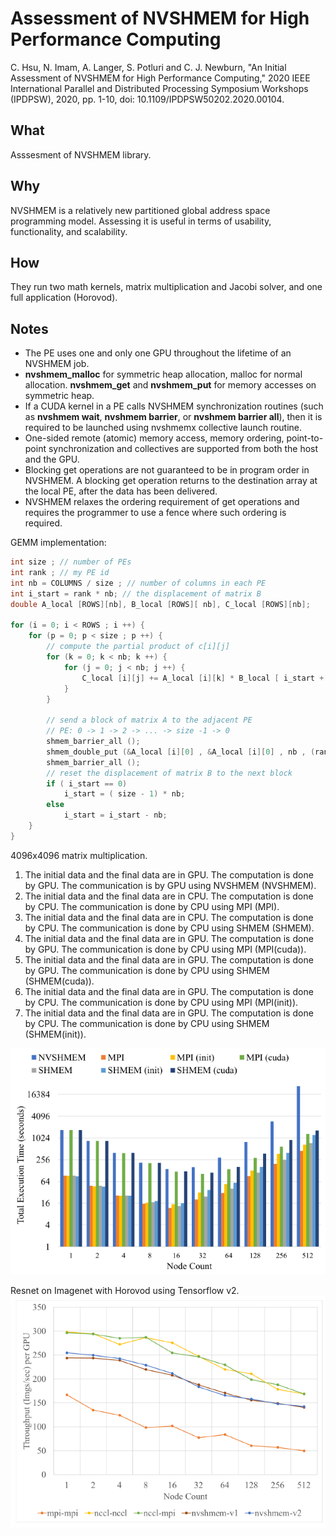 # Assessment of NVSHMEM for High Performance Computing

C. Hsu, N. Imam, A. Langer, S. Potluri and C. J. Newburn, "An Initial Assessment of NVSHMEM for High Performance Computing," 2020 IEEE International Parallel and Distributed Processing Symposium Workshops (IPDPSW), 2020, pp. 1-10, doi: 10.1109/IPDPSW50202.2020.00104.

## What
Asssesment of NVSHMEM library.

## Why
NVSHMEM is a relatively new partitioned global address space programming model. Assessing it is useful in terms of usability, functionality, and scalability.

## How
They run two math kernels, matrix multiplication and Jacobi solver, and one full application (Horovod).

## Notes

* The PE uses one and only one GPU throughout the lifetime of an NVSHMEM job.
* **nvshmem_malloc** for symmetric heap allocation, malloc for normal allocation. **nvshmem_get** and **nvshmem_put** for memory accesses on symmetric heap.
* If a CUDA kernel in a PE calls NVSHMEM synchronization routines (such as **nvshmem wait**, **nvshmem barrier**, or **nvshmem barrier all**), then it is required to
be launched using nvshmemx collective launch routine.
* One-sided remote (atomic) memory access, memory ordering, point-to-point synchronization and collectives are supported from both the host and the GPU.
* Blocking get operations are not guaranteed to be in program order in NVSHMEM. A blocking get operation returns to the destination array at the local PE, after the data has been delivered. 
* NVSHMEM relaxes the ordering requirement of get operations and requires the programmer to use a fence where such ordering is required.

GEMM implementation:

```C
int size ; // number of PEs
int rank ; // my PE id
int nb = COLUMNS / size ; // number of columns in each PE
int i_start = rank * nb; // the displacement of matrix B
double A_local [ROWS][nb], B_local [ROWS][ nb], C_local [ROWS][nb];

for (i = 0; i < ROWS ; i ++) {
    for (p = 0; p < size ; p ++) {
        // compute the partial product of c[i][j]
        for (k = 0; k < nb; k ++) {
            for (j = 0; j < nb; j ++) {
                C_local [i][j] += A_local [i][k] * B_local [ i_start + k][j];
            }
        }
        
        // send a block of matrix A to the adjacent PE
        // PE: 0 -> 1 -> 2 -> ... -> size -1 -> 0
        shmem_barrier_all ();
        shmem_double_put (&A_local [i][0] , &A_local [i][0] , nb , (rank +1) % size);
        shmem_barrier_all ();
        // reset the displacement of matrix B to the next block
        if ( i_start == 0)
            i_start = ( size - 1) * nb;
        else
            i_start = i_start - nb;
    }
}
```

4096x4096 matrix multiplication.

1. The initial data and the final data are in GPU. The computation is done by GPU. The
communication is by GPU using NVSHMEM (NVSHMEM).
2. The initial data and the final data are in CPU. The computation is done by CPU. The communication is done by CPU using MPI (MPI).
3. The initial data and the final data are in CPU. The computation is done by CPU. The communication is done by CPU using SHMEM (SHMEM).
4. The initial data and the final data are in GPU. The computation is done by GPU. The communication is done by CPU using MPI (MPI(cuda)).
5. The initial data and the final data are in GPU. The computation is done by GPU. The communication is done by CPU using SHMEM (SHMEM(cuda)).
6. The initial data and the final data are in GPU. The computation is done by CPU. The communication is done by CPU using MPI (MPI(init)).
7. The initial data and the final data are in GPU. The computation is done by CPU. The communication is done by CPU using SHMEM (SHMEM(init)).

![Matrix Multiplication](figures/matmul.png)

Resnet on Imagenet with Horovod using Tensorflow v2.
![Resnet on ImageNet](figures/resnet.png)